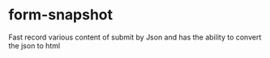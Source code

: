# form-snapshot
Fast record various content of submit by Json and has the ability to convert the json to html
